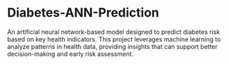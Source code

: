 # Diabetes-ANN-Prediction
An artificial neural network-based model designed to predict diabetes risk based on key health indicators. This project leverages machine learning to analyze patterns in health data, providing insights that can support better decision-making and early risk assessment.
